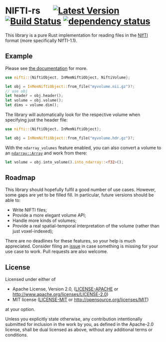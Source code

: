 # NIFTI-rs &emsp; [![Latest Version](https://img.shields.io/crates/v/nifti.svg)](https://crates.io/crates/nifti) [![Build Status](https://travis-ci.org/Enet4/nifti-rs.svg?branch=master)](https://travis-ci.org/Enet4/nifti-rs) [![dependency status](https://deps.rs/repo/github/Enet4/nifti-rs/status.svg)](https://deps.rs/repo/github/Enet4/nifti-rs)

This library is a pure Rust implementation for reading files in the [NIfTI](https://nifti.nimh.nih.gov/nifti-1/) format (more specifically NIfTI-1.1).

## Example

Please see [the documentation](https://docs.rs/nifti) for more.

```rust
use nifti::{NiftiObject, InMemNiftiObject, NiftiVolume};

let obj = InMemNiftiObject::from_file("myvolume.nii.gz")?;
// use obj
let header = obj.header();
let volume = obj.volume();
let dims = volume.dim();
```

The library will automatically look for the respective volume when
specifying just the header file:

```rust
use nifti::{NiftiObject, InMemNiftiObject};

let obj = InMemNiftiObject::from_file("myvolume.hdr.gz")?;
```

With the `ndarray_volumes` feature enabled, you can also convert a volume to an [`ndarray::Array`](https://docs.rs/ndarray/0.12.0/ndarray/index.html) and work from there:

```rust
let volume = obj.into_volume().into_ndarray::<f32>();
```

## Roadmap

This library should hopefully fulfil a good number of use cases. However, some gaps
are yet to be filled fill. In particular, future versions should be able to:

- Write NIFTI files;
- Provide a more elegant volume API;
- Handle more kinds of volumes;
- Provide a real spatial-temporal interpretation of the volume (rather than just voxel-indexed);

There are no deadlines for these features, so your help is much appreciated. Consider filing an [issue](https://github.com/Enet4/nifti-rs/issues) in case something is missing for your use case to work. Pull requests are also welcome.

## License

Licensed under either of

* Apache License, Version 2.0, ([LICENSE-APACHE](LICENSE-APACHE) or <http://www.apache.org/licenses/LICENSE-2.0>)
* MIT license ([LICENSE-MIT](LICENSE-MIT) or <http://opensource.org/licenses/MIT>)

at your option.

Unless you explicitly state otherwise, any contribution intentionally submitted
for inclusion in the work by you, as defined in the Apache-2.0 license, shall be dual licensed as above, without any
additional terms or conditions.
